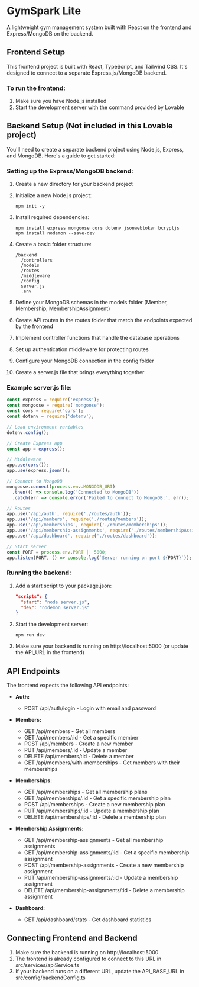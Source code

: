 
# GymSpark Lite

A lightweight gym management system built with React on the frontend and Express/MongoDB on the backend.

## Frontend Setup

This frontend project is built with React, TypeScript, and Tailwind CSS. It's designed to connect to a separate Express.js/MongoDB backend.

### To run the frontend:

1. Make sure you have Node.js installed
2. Start the development server with the command provided by Lovable

## Backend Setup (Not included in this Lovable project)

You'll need to create a separate backend project using Node.js, Express, and MongoDB. Here's a guide to get started:

### Setting up the Express/MongoDB backend:

1. Create a new directory for your backend project
2. Initialize a new Node.js project:
   ```
   npm init -y
   ```
3. Install required dependencies:
   ```
   npm install express mongoose cors dotenv jsonwebtoken bcryptjs
   npm install nodemon --save-dev
   ```

4. Create a basic folder structure:
   ```
   /backend
     /controllers
     /models
     /routes
     /middleware
     /config
     server.js
     .env
   ```

5. Define your MongoDB schemas in the models folder (Member, Membership, MembershipAssignment)

6. Create API routes in the routes folder that match the endpoints expected by the frontend

7. Implement controller functions that handle the database operations

8. Set up authentication middleware for protecting routes

9. Configure your MongoDB connection in the config folder

10. Create a server.js file that brings everything together

### Example server.js file:

```javascript
const express = require('express');
const mongoose = require('mongoose');
const cors = require('cors');
const dotenv = require('dotenv');

// Load environment variables
dotenv.config();

// Create Express app
const app = express();

// Middleware
app.use(cors());
app.use(express.json());

// Connect to MongoDB
mongoose.connect(process.env.MONGODB_URI)
  .then(() => console.log('Connected to MongoDB'))
  .catch(err => console.error('Failed to connect to MongoDB:', err));

// Routes
app.use('/api/auth', require('./routes/auth'));
app.use('/api/members', require('./routes/members'));
app.use('/api/memberships', require('./routes/memberships'));
app.use('/api/membership-assignments', require('./routes/membershipAssignments'));
app.use('/api/dashboard', require('./routes/dashboard'));

// Start server
const PORT = process.env.PORT || 5000;
app.listen(PORT, () => console.log(`Server running on port ${PORT}`));
```

### Running the backend:

1. Add a start script to your package.json:
   ```json
   "scripts": {
     "start": "node server.js",
     "dev": "nodemon server.js"
   }
   ```

2. Start the development server:
   ```
   npm run dev
   ```

3. Make sure your backend is running on http://localhost:5000 (or update the API_URL in the frontend)

## API Endpoints

The frontend expects the following API endpoints:

- **Auth:**
  - POST /api/auth/login - Login with email and password

- **Members:**
  - GET /api/members - Get all members
  - GET /api/members/:id - Get a specific member
  - POST /api/members - Create a new member
  - PUT /api/members/:id - Update a member
  - DELETE /api/members/:id - Delete a member
  - GET /api/members/with-memberships - Get members with their memberships

- **Memberships:**
  - GET /api/memberships - Get all membership plans
  - GET /api/memberships/:id - Get a specific membership plan
  - POST /api/memberships - Create a new membership plan
  - PUT /api/memberships/:id - Update a membership plan
  - DELETE /api/memberships/:id - Delete a membership plan

- **Membership Assignments:**
  - GET /api/membership-assignments - Get all membership assignments
  - GET /api/membership-assignments/:id - Get a specific membership assignment
  - POST /api/membership-assignments - Create a new membership assignment
  - PUT /api/membership-assignments/:id - Update a membership assignment
  - DELETE /api/membership-assignments/:id - Delete a membership assignment

- **Dashboard:**
  - GET /api/dashboard/stats - Get dashboard statistics

## Connecting Frontend and Backend

1. Make sure the backend is running on http://localhost:5000
2. The frontend is already configured to connect to this URL in src/services/apiService.ts
3. If your backend runs on a different URL, update the API_BASE_URL in src/config/backendConfig.ts
